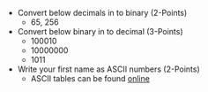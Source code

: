 * Convert below decimals in to binary (2-Points)
    * 65, 256
* Convert below binary in to decimal (3-Points)
    * 100010
    * 10000000
    * 1011
* Write your first name as ASCII numbers (2-Points)
    * ASCII tables can be found [online](http://cs.smu.ca/~porter/csc/ref/ascii.html)

